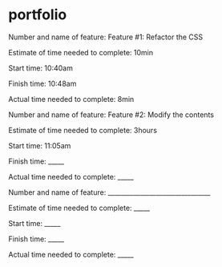 # portfolio

Number and name of feature: Feature #1: Refactor the CSS

Estimate of time needed to complete: 10min

Start time: 10:40am

Finish time: 10:48am

Actual time needed to complete: 8min



Number and name of feature: Feature #2: Modify the contents

Estimate of time needed to complete: 3hours

Start time: 11:05am

Finish time: _____

Actual time needed to complete: _____



Number and name of feature: ________________________________

Estimate of time needed to complete: _____

Start time: _____

Finish time: _____

Actual time needed to complete: _____